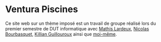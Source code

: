 # Ventura Piscines
Ce site web sur un thème imposé est un travail de groupe réalisé lors du premier semestre de DUT informatique avec [Mathis Lardeux](https://github.com/mathislardeux), [Nicolas Bourbasquet](https://www.linkedin.com/in/nicolas-bourbasquet-906b541a7), [Killian Guillouroux](https://www.instagram.com/kiki_la_couille) ainsi que [moi-même](https://github.com/killianmonnier).
